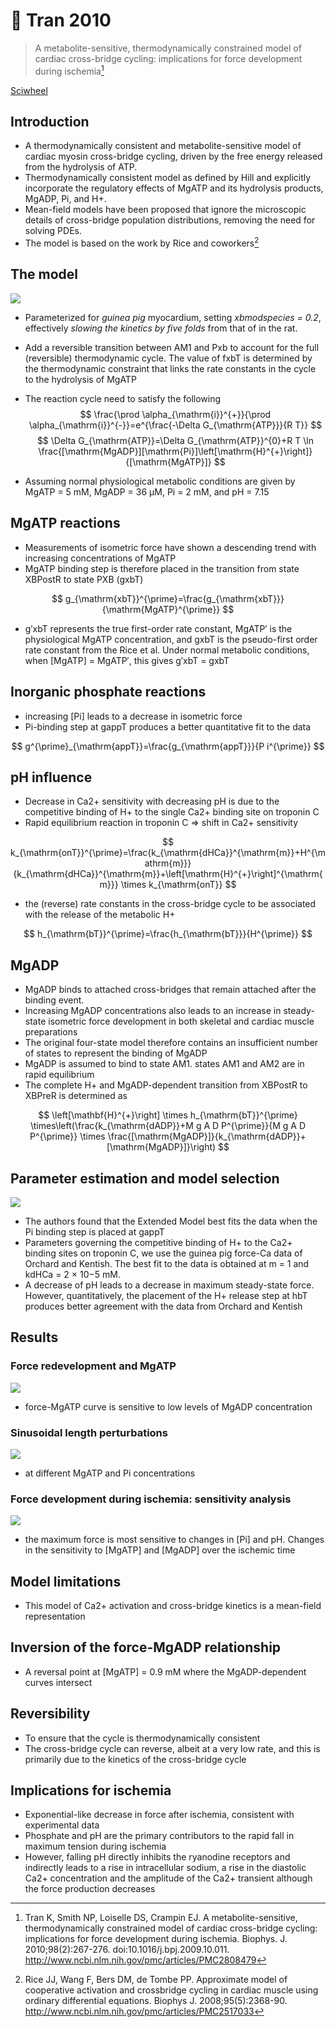 # 📒 Tran 2010


> A metabolite-sensitive, thermodynamically constrained model of cardiac cross-bridge cycling: implications for force development during ischemia[^Tran2010]

[Sciwheel](https://sciwheel.com/work/#/items/341248)

<!--more-->

## Introduction
* A thermodynamically consistent and metabolite-sensitive model of cardiac myosin cross-bridge cycling, driven by the free energy released from the hydrolysis of ATP.
* Thermodynamically consistent model as defined by Hill and explicitly incorporate the regulatory effects of MgATP and its hydrolysis products, MgADP, Pi, and H+.
* Mean-field models have been proposed that ignore the microscopic details of cross-bridge population distributions, removing the need for solving PDEs.
* The model is based on the work by Rice and coworkers[^Rice2008]

## The model

![](https://els-jbs-prod-cdn.literatumonline.com/cms/attachment/bc9b92c1-63fd-4db9-86b4-04ba4b168522/gr1.jpg)
* Parameterized for *guinea pig* myocardium, setting *xbmodspecies = 0.2*, effectively *slowing the kinetics by five folds* from that of in the rat.
* Add a reversible transition between AM1 and Pxb to account for the full (reversible) thermodynamic cycle. The value of fxbT is determined by the thermodynamic constraint that links the rate constants in the cycle to the hydrolysis of MgATP
* The reaction cycle need to satisfy the following
$$
\frac{\prod \alpha_{\mathrm{i}}^{+}}{\prod \alpha_{\mathrm{i}}^{-}}=e^{\frac{-\Delta G_{\mathrm{ATP}}}{R T}}
$$
$$
\Delta G_{\mathrm{ATP}}=\Delta G_{\mathrm{ATP}}^{0}+R T \ln \frac{[\mathrm{MgADP}][\mathrm{Pi}]\left[\mathrm{H}^{+}\right]}{[\mathrm{MgATP}]}
$$

* Assuming normal physiological metabolic conditions are given by MgATP = 5 mM, MgADP = 36 μM, Pi = 2 mM, and pH = 7.15

## MgATP reactions
* Measurements of isometric force have shown a descending trend with increasing concentrations of MgATP
* MgATP binding step is therefore placed in the transition from state XBPostR to state PXB (gxbT)

$$
g_{\mathrm{xbT}}^{\prime}=\frac{g_{\mathrm{xbT}}}{\mathrm{MgATP}^{\prime}}
$$

* g′xbT represents the true first-order rate constant, MgATP′ is the physiological MgATP concentration, and gxbT is the pseudo-first order rate constant from the Rice et al. Under normal metabolic conditions, when [MgATP] = MgATP′, this gives g′xbT = gxbT

## Inorganic phosphate reactions
* increasing [Pi] leads to a decrease in isometric force
* Pi-binding step at gappT produces a better quantitative fit to the data

$$
g^{\prime}_{\mathrm{appT}}=\frac{g_{\mathrm{appT}}}{P i^{\prime}}
$$

## pH influence
* Decrease in Ca2+ sensitivity with decreasing pH is due to the competitive binding of H+ to the single Ca2+ binding site on troponin C
* Rapid equilibrium reaction in troponin C => shift in Ca2+ sensitivity

$$
k_{\mathrm{onT}}^{\prime}=\frac{k_{\mathrm{dHCa}}^{\mathrm{m}}+H^{\mathrm{m}}}{k_{\mathrm{dHCa}}^{\mathrm{m}}+\left[\mathrm{H}^{+}\right]^{\mathrm{m}}} \times k_{\mathrm{onT}}
$$

* the (reverse) rate constants in the cross-bridge cycle to be associated with the release of the metabolic H+

$$
h_{\mathrm{bT}}^{\prime}=\frac{h_{\mathrm{bT}}}{H^{\prime}}
$$

## MgADP
* MgADP binds to attached cross-bridges that remain attached after the binding event.
* Increasing MgADP concentrations also leads to an increase in steady-state isometric force development in both skeletal and cardiac  muscle preparations
* The original four-state model therefore contains an insufficient number of states to represent the binding of MgADP
* MgADP is assumed to bind to state AM1. states AM1 and AM2 are in rapid equilibrium
* The complete H+ and MgADP-dependent transition from XBPostR to XBPreR is determined as

$$
\left[\mathbf{H}^{+}\right] \times h_{\mathrm{bT}}^{\prime} \times\left(\frac{k_{\mathrm{dADP}}+M g A D P^{\prime}}{M g A D P^{\prime}} \times \frac{[\mathrm{MgADP}]}{k_{\mathrm{dADP}}+[\mathrm{MgADP}]}\right)
$$


## Parameter estimation and model selection
![](https://els-jbs-prod-cdn.literatumonline.com/cms/attachment/5fa26531-d80b-45a8-8fbb-4b6b81304c66/gr2_lrg.jpg)
* The authors found that the Extended Model best fits the data when the Pi binding step is placed at gappT
* Parameters governing the competitive binding of H+ to the Ca2+ binding sites on troponin C, we use the guinea pig force-Ca data of Orchard and Kentish. The best fit to the data is obtained at m = 1 and kdHCa = 2 × 10−5 mM.
* A decrease of pH leads to a decrease in maximum steady-state force. However, quantitatively, the placement of the H+ release step at hbT produces better agreement with the data from Orchard and Kentish

## Results
### Force redevelopment and MgATP
![](https://els-jbs-prod-cdn.literatumonline.com/cms/attachment/912f5df3-3fea-45d1-9bcb-ac849fd87b57/gr3_lrg.jpg)
* force-MgATP curve is sensitive to low levels of MgADP concentration
### Sinusoidal length perturbations
![](https://els-jbs-prod-cdn.literatumonline.com/cms/attachment/169875b6-2579-4766-a3db-4d439ab2fa72/gr4_lrg.jpg)
* at different MgATP and Pi concentrations
### Force development during ischemia: sensitivity analysis
![](https://els-jbs-prod-cdn.literatumonline.com/cms/attachment/daa843f2-014e-4635-924e-756e79e8595c/gr5_lrg.jpg)
* the maximum force is most sensitive to changes in [Pi] and pH. Changes in the sensitivity to [MgATP] and [MgADP] over the ischemic time

## Model limitations
* This model of Ca2+ activation and cross-bridge kinetics is a mean-field representation

## Inversion of the force-MgADP relationship
* A reversal point at [MgATP] = 0.9 mM where the MgADP-dependent curves intersect

## Reversibility
* To ensure that the cycle is thermodynamically consistent
* The cross-bridge cycle can reverse, albeit at a very low rate, and this is primarily due to the kinetics of the cross-bridge cycle

## Implications for ischemia
* Exponential-like decrease in force after ischemia, consistent with experimental data
* Phosphate and pH are the primary contributors to the rapid fall in maximum tension during ischemia
* However, falling pH directly inhibits the ryanodine receptors and indirectly leads to a rise in intracellular sodium, a rise in the diastolic Ca2+ concentration and the amplitude of the Ca2+ transient although the force production decreases

[^Tran2010]: Tran K, Smith NP, Loiselle DS, Crampin EJ. A metabolite-sensitive, thermodynamically constrained model of cardiac cross-bridge cycling: implications for force development during ischemia. Biophys. J. 2010;98(2):267-276. doi:10.1016/j.bpj.2009.10.011. http://www.ncbi.nlm.nih.gov/pmc/articles/PMC2808479

[^Rice2008]: Rice JJ, Wang F, Bers DM, de Tombe PP. Approximate model of cooperative activation and crossbridge cycling in cardiac muscle using ordinary differential equations. Biophys J. 2008;95(5):2368-90. http://www.ncbi.nlm.nih.gov/pmc/articles/PMC2517033

